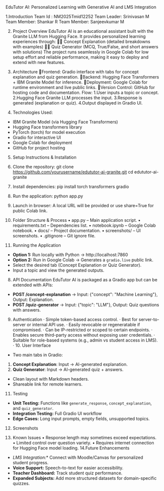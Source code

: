EduTutor AI: Personalized Learning with Generative AI and LMS Integration

1.Introduction
   Team Id :	 	NM2025Tmid12252
   Team Leader: 	Srinivasan M 
   Team Member: 	Shankar R
   Team Member: 	Sanjeevkumar M
   
2. Project Overview
EduTutor AI is an educational assistant built with the Granite LLM from Hugging Face.
It provides personalized learning experiences through:
📘 Concept Explanation (detailed breakdowns with examples)
📝 Quiz Generator (MCQ, True/False, and short answers with solutions)
The project runs seamlessly in Google Colab for low setup effort and reliable performance, making it easy to deploy and extend with new features.

4. Architecture
Frontend: Gradio interface with tabs for concept explanation and quiz generation.
Backend: Hugging Face Transformers + IBM Granite Model for inference.
Deployment: Google Colab for runtime environment and live public links.
Version Control: GitHub for hosting code and documentation.
Flow:
1.User inputs a topic or concept.
2.Hugging Face Granite LLM processes the input.
3.Response is generated (explanation or quiz).
4.Output displayed in Gradio UI.
5. Technologies Used:
- IBM Granite Model (via Hugging Face Transformers)
 - Hugging Face transformers library
 - PyTorch (torch) for model execution
 - Gradio for interactive UI
 - Google Colab for deployment
 - GitHub for project hosting
5. Setup Instructions & Installation
1. Clone the repository:
   git clone https://github.com/yourusername/edututor-ai-granite.git
   cd edututor-ai-granite

2. Install dependencies:
   pip install torch transformers gradio

3. Run the application:
   python app.py

4. Launch in browser:
   A local URL will be provided or use share=True for public Colab link.
6. Folder Structure & Process
• app.py – Main application script.
• requirements.txt – Dependencies list.
• notebook.ipynb – Google Colab notebook.
• docs/ – Project documentation.
• screenshots/ – UI screenshots.
• .gitignore – Git ignore file.

8. Running the Application

- **Option 1:** Run locally with Python → http://localhost:7860
- **Option 2:** Run in Google Colab → Generates a `gradio.live` public link.
- Select the desired tab (Concept Explanation or Quiz Generator).
- Input a topic and view the generated outputs.
8. API Documentation
EduTutor AI is packaged as a Gradio app but can be extended with APIs:
- **POST /concept-explanation** → Input: {"concept": "Machine Learning"}, Output: Explanation.
- **POST /quiz-generator** → Input: {"topic": "LLM"}, Output: Quiz questions with answers.
9. Authentication
·  Simple token-based access control.
·  Best for server-to-server or internal API use.
·  Easily revocable or regeneratable if compromised.
·  Can be IP-restricted or scoped to certain endpoints.
·  Enables secure third-party access without exposing user credentials.
·  Suitable for role-based systems (e.g., admin vs student access in LMS).
·  10. User Interface
- Two main tabs in Gradio:
1. **Concept Explanation**: Input → AI-generated explanation.
2. **Quiz Generator**: Input → AI-generated quiz + answers.
- Clean layout with Markdown headers.
- Shareable link for remote learners.
11. Testing
- **Unit Testing:** Functions like `generate_response`, `concept_explanation`, and `quiz_generator`.
- **Integration Testing:** Full Gradio UI workflow
- **Edge Cases:** Long input prompts, empty fields, unsupported topics.

12. Screenshots




13. Known Issues
• Response length may sometimes exceed expectations.
• Limited control over question variety.
• Requires internet connection for Hugging Face model loading.
14.Future Enhancements
- *LMS Integration:** Connect with Moodle/Canvas for personalized student progress.
-  **Voice Support:** Speech-to-text for easier accessibility.
-  **Teacher Dashboard:** Track student quiz performance.
- **Expanded Subjects:** Add more structured datasets for domain-specific quizzes.

